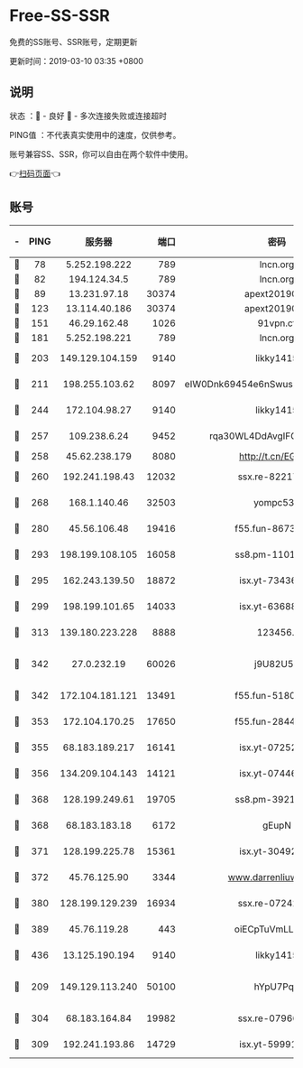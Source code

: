# Free-SS-SSR

免费的SS账号、SSR账号，定期更新

更新时间：2019-03-10 03:35 +0800

## 说明

状态     ：🙂 - 良好 🙁 - 多次连接失败或连接超时

PING值   ：不代表真实使用中的速度，仅供参考。

账号兼容SS、SSR，你可以自由在两个软件中使用。

👉[扫码页面](https://liesauer.github.io/Free-SS-SSR/)👈

## 账号

|-|PING|服务器|端口|密码|加密方式|区域|
|:----:|:----:|:-----:|-----:|:----:|:----:|:----:|
|🙂|78|5.252.198.222|789|lncn.org|rc4|JP|
|🙂|82|194.124.34.5|789|lncn.org|rc4|JP|
|🙂|89|13.231.97.18|30374|apext2019006|chacha20|JP|
|🙂|123|13.114.40.186|30374|apext2019006|chacha20|JP|
|🙂|151|46.29.162.48|1026|91vpn.cf|rc4-md5|RU|
|🙂|181|5.252.198.221|789|lncn.org|rc4|JP|
|🙂|203|149.129.104.159|9140|likky1415|aes-256-cfb|HK|
|🙂|211|198.255.103.62|8097|eIW0Dnk69454e6nSwuspv9DmS201tQ0D|aes-256-cfb|US|
|🙂|244|172.104.98.27|9140|likky1415|aes-256-cfb|JP|
|🙂|257|109.238.6.24|9452|rqa30WL4DdAvgIFG6Fs3znzTa|aes-256-cfb|FR|
|🙂|258|45.62.238.179|8080|http://t.cn/EGJIyrl|rc4-md5|CA|
|🙂|260|192.241.198.43|12032|ssx.re-82217458|aes-256-cfb|US|
|🙂|268|168.1.140.46|32503|yompc535|aes-256-cfb|AU|
|🙂|280|45.56.106.48|19416|f55.fun-86730794|aes-256-cfb|US|
|🙂|293|198.199.108.105|16058|ss8.pm-11016840|aes-256-cfb|US|
|🙂|295|162.243.139.50|18872|isx.yt-73436373|aes-256-cfb|US|
|🙂|299|198.199.101.65|14033|isx.yt-63688704|aes-256-cfb|US|
|🙂|313|139.180.223.228|8888|123456..|aes-256-cfb|JP|
|🙂|342|27.0.232.19|60026|j9U82U53|xchacha20-ietf-poly1305|HK|
|🙂|342|172.104.181.121|13491|f55.fun-51808653|aes-256-cfb|SG|
|🙂|353|172.104.170.25|17650|f55.fun-28443549|aes-256-cfb|SG|
|🙂|355|68.183.189.217|16141|isx.yt-07252342|aes-256-cfb|SG|
|🙂|356|134.209.104.143|14121|isx.yt-07446427|aes-256-cfb|SG|
|🙂|368|128.199.249.61|19705|ss8.pm-39219845|aes-256-cfb|SG|
|🙂|368|68.183.183.18|6172|gEupN|aes-256-cfb|SG|
|🙂|371|128.199.225.78|15361|isx.yt-30492264|aes-256-cfb|SG|
|🙂|372|45.76.125.90|3344|www.darrenliuwei.com|aes-256-cfb|AU|
|🙂|380|128.199.129.239|16934|ssx.re-07242436|aes-256-cfb|SG|
|🙂|389|45.76.119.28|443|oiECpTuVmLLxk4Ts|aes-256-cfb|AU|
|🙂|436|13.125.190.194|9140|likky1415|aes-256-cfb|KR|
|🙂|209|149.129.113.240|50100|hYpU7PqP|chacha20-ietf-poly1305|CN|
|🙂|304|68.183.164.84|19982|ssx.re-07966626|aes-256-cfb|US|
|🙂|309|192.241.193.86|14729|isx.yt-59991842|aes-256-cfb|US|
